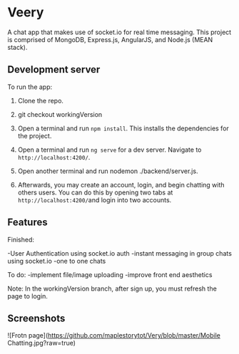 # Veery
A chat app that makes use of socket.io for real time messaging. 
This project is comprised of MongoDB, Express.js, AngularJS, and Node.js (MEAN stack). 


## Development server
To run the app:

1) Clone the repo. 

2) git checkout workingVersion

3) Open a terminal and run `npm install`. This installs the dependencies for the project.

4) Open a terminal and run `ng serve` for a dev server. Navigate to `http://localhost:4200/`.

5) Open another terminal and run nodemon ./backend/server.js. 

6) Afterwards, you may create an account, login, and begin chatting with others users. You can do this by opening two tabs at `http://localhost:4200/`and login into two accounts. 

## Features
Finished:

-User Authentication using socket.io auth
-instant messaging in group chats using socket.io
-one to one chats

To do:
-implement file/image uploading
-improve front end aesthetics

Note: 
In the workingVersion branch, after sign up, you must refresh the page to login.

## Screenshots
![Frotn page](https://github.com/maplestorytot/Very/blob/master/Mobile Chatting.jpg?raw=true)
